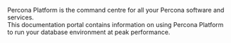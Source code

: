 Percona Platform is the command centre for all your Percona software and services.  <br/> 
This documentation portal contains information on using Percona Platform to run your database environment at peak performance.

